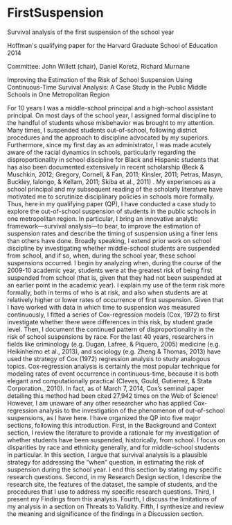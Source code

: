 # FirstSuspension
 Survival analysis of the first suspension of the school year
 
 Hoffman's qualifying paper for the Harvard Graduate School of Education
 2014
 
 Committee: John Willett (chair), Daniel Koretz, Richard Murnane
 
Improving the Estimation of the Risk of School Suspension Using Continuous-Time Survival Analysis: 
A Case Study in the Public Middle Schools in One Metropolitan Region

For 10 years I was a middle-school principal and a high-school assistant principal. On most days of the school year, I assigned formal discipline to the handful of students whose misbehavior was brought to my attention. Many times, I suspended students out-of-school, following district procedures and the approach to discipline advocated by my superiors. Furthermore, since my first day as an administrator, I was made acutely aware of the racial dynamics in schools, particularly regarding the disproportionality in school discipline for Black and Hispanic students that has also been documented extensively in recent scholarship (Beck & Muschkin, 2012; Gregory, Cornell, & Fan, 2011; Kinsler, 2011; Petras, Masyn, Buckley, Ialongo, & Kellam, 2011; Skiba et al., 2011) .
My experiences as a school principal and my subsequent reading of the scholarly literature have motivated me to scrutinize disciplinary policies in schools more formally. Thus, here in my qualifying paper (QP), I have conducted a case study to explore the out-of-school suspension of students in the public schools in one metropolitan region. In particular, I bring an innovative analytic framework—survival analysis—to bear, to improve the estimation of suspension rates and describe the timing of suspension using a finer lens than others have done. Broadly speaking, I extend prior work on school discipline by investigating whether middle-school students are suspended from school, and if so, when, during the school year, these school suspensions occurred. 
I begin by analyzing when, during the course of the 2009-10 academic year, students were at the greatest risk of being first suspended from school (that is, given that they had not been suspended at an earlier point in the academic year). I explain my use of the term risk more formally, both in terms of who is at risk, and also when students are at relatively higher or lower rates of occurrence of first suspension. Given that I have worked with data in which time to suspension was measured continuously, I fitted a series of Cox-regression models (Cox, 1972) to first investigate whether there were differences in this risk, by student grade level. Then, I document the continued pattern of disproportionality in the risk of school suspensions by race. 
For the last 40 years, researchers in fields like criminology (e.g. Dugan, Lafree, & Piquero, 2005) medicine (e.g. Heikinheimo et al., 2013), and sociology (e.g. Zheng & Thomas, 2013) have used the strategy of Cox (1972) regression analysis to study analogous topics. Cox-regression analysis is certainly the most popular technique for modeling rates of event occurrence in continuous-time, because it is both elegant and computationally practical (Cleves, Gould, Gutierrez, & Stata Corporation., 2010). In fact, as of March 7, 2014, Cox’s seminal paper detailing this method had been cited 27,942 times on the Web of Science! However, I am unaware of any other researcher who has applied Cox-regression analysis to the investigation of the phenomenon of out-of-school suspensions, as I have here. 
I have organized the QP into five major sections, following this introduction. First, in the Background and Context section, I review the literature to provide a rationale for my investigation of whether students have been suspended, historically, from school. I focus on disparities by race and ethnicity generally, and for middle-school students in particular. In this section, I argue that survival analysis is a plausible strategy for addressing the “when” question, in estimating the risk of suspension during the school year. I end this section by stating my specific research questions. Second, in my Research Design section, I describe the research site, the features of the dataset, the sample of students, and the procedures that I use to address my specific research questions. Third, I present my Findings from this analysis. Fourth, I discuss the limitations of my analysis in a section on Threats to Validity. Fifth, I synthesize and review the meaning and significance of the findings in a Discussion section. 

